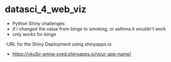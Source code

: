 # datasci_4_web_viz

- Python Shiny challenges
- if i changed the value from binge to smoking, or asthma it wouldn't work
- only works for binge

-URL for the Shiny Deployment using shinyapps.io
-  https://yku5ir-amna-syed.shinyapps.io/your-app-name/
